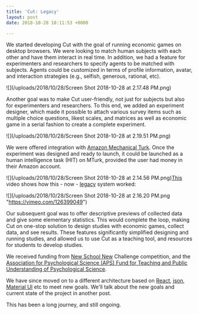 ```yaml
---
title: 'Cut: Legacy'
layout: post
date: 2018-10-28 18:11:53 +0000

---
```

We started developing Cut with the goal of running economic games on desktop browsers. We were looking to match human subjects with each other and have them interact in real time. In addition, we had a feature for experimenters and researchers to specify agents to be matched with subjects. Agents could be customized in terms of profile information, avatar, and interaction strategies (e.g., selfish, generous, rational, etc).

![](/uploads/2018/10/28/Screen Shot 2018-10-28 at 2.17.48 PM.png)

Another goal was to make Cut user-friendly, not just for subjects but also for experimenters and researchers. To this end, we added an experiment designer, which made it possible to attach various survey items such as multiple choice questions, likest scales, and matrices as well as economic game in a serial fashion to create a complete experiment.

![](/uploads/2018/10/28/Screen Shot 2018-10-28 at 2.19.51 PM.png)

We were offered integration with [Amazon Mechanical Turk](https://www.mturk.com/). Once the experiment was designed and ready to launch, it could be launched as a human intelligence task (HIT) on MTurk, provided the user had money in their Amazon account.

![](/uploads/2018/10/28/Screen Shot 2018-10-28 at 2.14.56 PM.png)[This](https://vimeo.com/126399049) video shows how this - now - [legacy](https://legacy.cut.social/) system worked:

![](/uploads/2018/10/28/Screen Shot 2018-10-28 at 2.16.20 PM.png "https://vimeo.com/126399049")

Our subsequent goal was to offer descriptive previews of collected data and give some elementary statistics. This would complete the loop, making Cut on one-stop solution to design studies with economic games, collect data, and see results. These features significantly simplified designing and running studies, and allowed us to use Cut as a teaching tool, and resources for students to develop studies.

We received funding from [New School New](https://blogs.newschool.edu/news/2017/11/new-schools-new-challenge-winners-sweet-generation-and-drive-change-win-millions-in-manhattan-district-attorney-grants/#.W9Xv9hNKgdU) Challenge competition, and the [Association for Psychological Science (APS) Fund for Teaching and Public Understanding of Psychological Science](https://www.psychologicalscience.org/members/teaching/fund).

We have since moved on to a different architecture based on [React](https://reactjs.org/), [json](https://www.json.org/), [Material UI](https://material-ui.com/) etc to meet new goals. We'll talk about the new goals and current state of the project in another post.

This has been a long journey, and still ongoing.